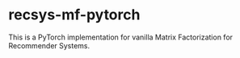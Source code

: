 # recsys-mf-pytorch

This is a PyTorch implementation for vanilla Matrix Factorization for Recommender Systems.
